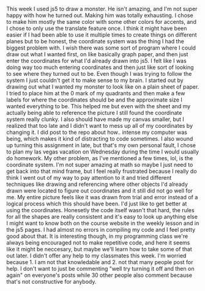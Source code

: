 This week I used js5 to draw a monster. He isn't amazing, and I'm not super happy with how he turned out. Making him was totally exhausting. I chose to make him mostly the same color with some other colors for accents, and I chose to only use the translate feature once. I think it might have been easier if I had been able to use it multiple times to create things on different planes but to be honest, the coordinate system was the thing I had the biggest problem with. I wish there was some sort of program where I could draw out what I wanted first, on like basically graph paper, and then just enter the coordinates for what I'd already drawn into js5. I felt like I was doing way too much entering coordinates and then just like sort of looking to see where they turned out to be. Even though I was trying to follow the system I just couldn't get it to make sense to my brain.
I started out by drawing out what I wanted my monster to look like on a plain sheet of paper. I tried to place him at the 0 mark of my quadrants and then make a few labels for where the coordinates should be and the approximate size I wanted everything to be. This helped me but even with the sheet and my actually being able to reference the picture I still found the coordinate system really clunky. I also should have made my canvas smaller, but I realized that too late and I didn't want to mess up all of my coordinates by changing it.
I did post to the repo about how.. intense my computer was being, which makes it kind of distracting to code sometimes. I also wound up turning this assignment in late, but that's my own personal fault, I chose to plan my las vegas vacation on Wednesday during the time I would usually do homework. My other problem, as I've mentioned a few times, lol, is the coordinate system. I'm not super amazing at math so maybe I just need to get back into that mind frame, but I feel really frustrated because I really do think I went out of my way to pay attention to it and tried different techniques like drawing and referencing where other objects I'd already drawn were located to figure out coordinates and it still did not go well for me. My entire picture feels like it was drawn from trial and error instead of a logical process which this should have been.
I'd just like to get better at using the coordinates. Honesetly the code itself wasn't that hard, the rules for all the shapes are really consistent and it's easy to look up anything else I might want to know both on the course website in the weekly lesson and in the js5 pages. I had almost no errors in compiling my code and I feel pretty good about that. It is interesting though, in my programming class we're always being encouraged not to make repetitive code, and here it seems like it might be neccesary, but maybe we'll learn how to take some of that out later.
I didn't offer any help to my classmates this week. I'm worried because 1. I am not that knowledable and 2. not that many people post for help. I don't want to just be commenting "well try turning it off and then on again" on everyone's posts while 30 other people also comment because that's not constructive for anybody. 
